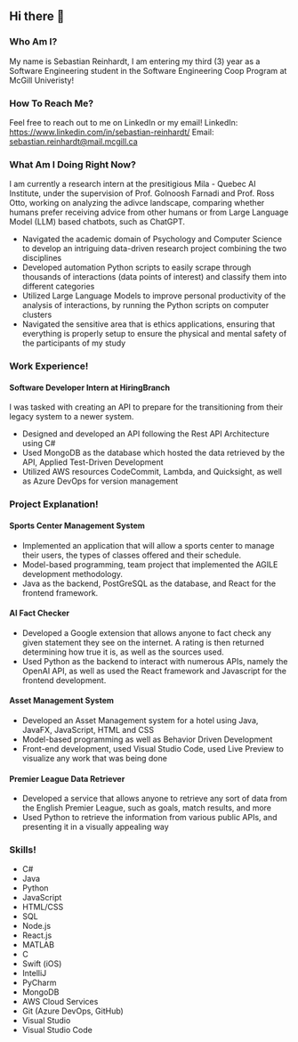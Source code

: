## Hi there 👋

### Who Am I?
My name is Sebastian Reinhardt, I am entering my third (3) year as a Software Engineering student in the Software Engineering Coop Program at McGill Univeristy!

### How To Reach Me?
Feel free to reach out to me on LinkedIn or my email!
LinkedIn: https://www.linkedin.com/in/sebastian-reinhardt/
Email: sebastian.reinhardt@mail.mcgill.ca

### What Am I Doing Right Now?
I am currently a research intern at the presitigious Mila - Quebec AI Institute, under the supervision of Prof. Golnoosh Farnadi and Prof. Ross Otto, working on analyzing the adivce landscape, comparing whether humans prefer receiving advice from other humans or from Large Language Model (LLM) based chatbots, such as ChatGPT.
 - Navigated the academic domain of Psychology and Computer Science to develop an intriguing data-driven research project combining the two disciplines
 - Developed automation Python scripts to easily scrape through thousands of interactions (data points of interest) and classify them into different categories
 - Utilized Large Language Models to improve personal productivity of the analysis of interactions, by running the Python scripts on computer clusters
 - Navigated the sensitive area that is ethics applications, ensuring that everything is properly setup to ensure the physical and mental safety of the participants of my study

### Work Experience!
#### Software Developer Intern at HiringBranch
I was tasked with creating an API to prepare for the transitioning from their legacy system to a newer system.
  - Designed and developed an API following the Rest API Architecture using C#
  - Used MongoDB as the database which hosted the data retrieved by the API, Applied Test-Driven Development
  - Utilized AWS resources CodeCommit, Lambda, and Quicksight, as well as Azure DevOps for version management

### Project Explanation!
#### Sports Center Management System
- Implemented an application that will allow a sports center to manage their users, the types of classes offered and their schedule.
- Model-based programming, team project that implemented the AGILE development methodology.
- Java as the backend, PostGreSQL as the database, and React for the frontend framework.
#### AI Fact Checker
- Developed a Google extension that allows anyone to fact check any given statement they see on the internet. A rating is then returned determining how true it is, as well as the sources used.
- Used Python as the backend to interact with numerous APIs, namely the OpenAI API, as well as used the React framework and Javascript for the frontend development.
#### Asset Management System
- Developed an Asset Management system for a hotel using Java, JavaFX, JavaScript, HTML and CSS
- Model-based programming as well as Behavior Driven Development
- Front-end development, used Visual Studio Code, used Live Preview to visualize any work that was being done
#### Premier League Data Retriever
- Developed a service that allows anyone to retrieve any sort of data from the English Premier League, such as goals, match results, and more
- Used Python to retrieve the information from various public APIs, and presenting it in a visually appealing way

### Skills!
- C#
- Java
- Python
- JavaScript
- HTML/CSS
- SQL
- Node.js
- React.js
- MATLAB
- C
- Swift (iOS)
- IntelliJ
- PyCharm
- MongoDB
- AWS Cloud Services
- Git (Azure DevOps, GitHub)
- Visual Studio
- Visual Studio Code
